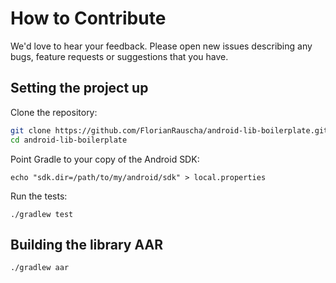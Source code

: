 # How to Contribute #

We'd love to hear your feedback. Please open new issues describing any bugs,
feature requests or suggestions that you have.

## Setting the project up

Clone the repository:

```bash
git clone https://github.com/FlorianRauscha/android-lib-boilerplate.git
cd android-lib-boilerplate
```

Point Gradle to your copy of the Android SDK:

```
echo "sdk.dir=/path/to/my/android/sdk" > local.properties
```

Run the tests:

```
./gradlew test
```

## Building the library AAR

```
./gradlew aar
```
